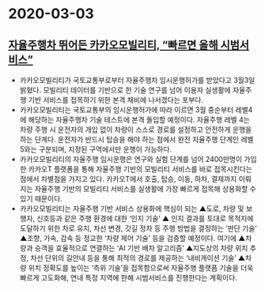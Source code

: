 # 2020-03-03

## [자율주행차 뛰어든 카카오모빌리티, “빠르면 올해 시범서비스”](http://www.bloter.net/archives/373091)

- 카카오모빌리티가 국토교통부로부터 자율주행차 임시운행허가를 받았다고 3월3일 밝혔다. 모빌리티 데이터를 기반으로 한 기술 연구를 넘어 이용자 실생활에 자율주행 기반 서비스를 접목하기 위한 본격 채비에 나서겠다는 포부다.
- 카카오모빌리티는 국토교통부의 임시운행허가에 따라 이르면 3월 중순부터 레벨4에 해당하는 자율주행차 기술 테스트에 본격 돌입할 예정이다. 자율주행 레벨 4는 차량 주행 시 운전자의 개입 없이 차량이 스스로 경로를 설정하고 안전하게 운행을 하는 단계다. 운전자가 반드시 탑승을 해야 하는 점에서 완전 자율주행 단계인 레벨 5와는 구분되며, 지정된 구역에서만 운행이 가능하다.
- 카카오모빌리티의 자율주행 임시운행은 연구와 실험 단계를 넘어 2400만명이 가입한 카카오T 플랫폼을 통해 자율주행 기반의 모빌리티 서비스를 바로 접목시킨다는 점에서 차별점을 가지고 있다. 카카오T에서 호출, 탑승, 이동, 하차, 결제까지 이뤄지는 자율주행 기반의 모빌리티 서비스를 실생활에 가장 빠르게 접목해 상용화할 수 있기 때문이다.
- 카카오모빌리티는 자율주행 기반 서비스 상용화에 핵심이 되는 ▲도로, 차량 및 보행자, 신호등과 같은 주행 환경에 대한 ‘인지 기술’ ▲ 인지 결과를 토대로 목적지에 도달하기 위한 차로 유지, 차선 변경, 갓길 정차 등 주행 방법을 결정하는 ‘판단 기술’ ▲조향, 가속, 감속 등 정교한 ‘차량 제어 기술’ 등을 검증할 예정이다. 여기에 ▲차량과 승객을 효율적으로 연결하는 ‘AI 기반 배차 알고리즘’ ▲지도상의 차량 위치 추정, 차선 단위의 길안내 등을 통해 최적의 경로를 제공하는 ‘내비게이션 기술’ ▲차량 위치 정확도를 높이는 ‘측위 기술’을 접목함으로써 자율주행 플랫픔 기술을 더욱 빠르게 고도화해, 연내 특정 지역에 한해 시범서비스를 진행한다는 계획이다.

